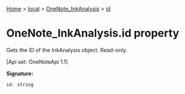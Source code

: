 [Home](./index) &gt; [local](local.md) &gt; [OneNote\_InkAnalysis](local.onenote_inkanalysis.md) &gt; [id](local.onenote_inkanalysis.id.md)

# OneNote\_InkAnalysis.id property

Gets the ID of the InkAnalysis object. Read-only. 

 \[Api set: OneNoteApi 1.1\]

**Signature:**
```javascript
id: string
```

